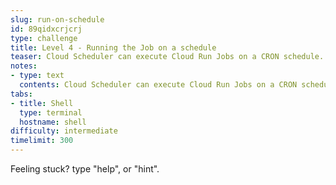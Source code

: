 ```yaml
---
slug: run-on-schedule
id: 89qidxcrjcrj
type: challenge
title: Level 4 - Running the Job on a schedule
teaser: Cloud Scheduler can execute Cloud Run Jobs on a CRON schedule.
notes:
- type: text
  contents: Cloud Scheduler can execute Cloud Run Jobs on a CRON schedule.
tabs:
- title: Shell
  type: terminal
  hostname: shell
difficulty: intermediate
timelimit: 300
---
```

Feeling stuck? type "help", or "hint".